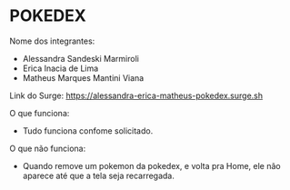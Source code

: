 # POKEDEX

Nome dos integrantes: 
- Alessandra Sandeski Marmiroli
- Erica Inacia de Lima
- Matheus Marques Mantini Viana

Link do Surge: 
https://alessandra-erica-matheus-pokedex.surge.sh

O que funciona:
- Tudo funciona confome solicitado.

O que não funciona: 
- Quando remove um pokemon da pokedex, e volta pra Home, ele não aparece até que a tela seja recarregada.
